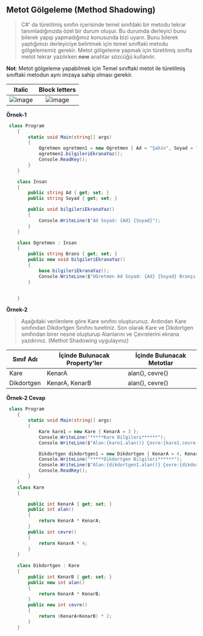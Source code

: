 ## Metot Gölgeleme (Method Shadowing) ##

> C#' da türetilmiş sınıfın içerisinde temel sınıfdaki bir metodu tekrar tanımladığınızda özel bir durum oluşur. Bu durumda derleyici bunu bilerek yapıp yapmadığımız konusunda bizi uyarır. Bunu bilerek yaptığımızı derleyiciye belirtmek için temel sınıftaki metodu gölgelememiz gerekir. Metot gölgeleme yapmak için türetilmiş sınıfta metot tekrar yazılırken **new** anahtar sözcüğü kullanılır.

**Not**: Metot gölgeleme yapabilmek için Temel sınıftaki metot ile türetilmiş sınıftaki metodun aynı imzaya sahip olması gerekir.

| Italic             |  Block letters |
:-------------------------:|:-------------------------:
|![image](https://user-images.githubusercontent.com/28144917/144388168-04ab5a7d-166f-41f9-89a9-03eab26466e2.png)|![image](https://user-images.githubusercontent.com/28144917/144388258-f733a6ac-1718-4ccf-86ae-03f169d63379.png)|

**Örnek-1** 

```csharp
 class Program
    {
        static void Main(string[] args)
        {
            Ogretmen ogretmen1 = new Ogretmen { Ad = "Şahin", Soyad = "MANSUROĞLU", Brans = "Bilişim Teknolojileri" };
            ogretmen1.bilgileriEkranaYaz();
            Console.ReadKey();
        }
    }

    class Insan
    {
        public string Ad { get; set; }
        public string Soyad { get; set; }

        public void bilgileriEkranaYaz()
        {
            Console.WriteLine($"Ad Soyad: {Ad} {Soyad}");
        }
    }

    class Ogretmen : Insan
    {
        public string Brans { get; set; }
        public new void bilgileriEkranaYaz()
        {
            base.bilgileriEkranaYaz();
            Console.WriteLine($"OGretmen Ad Soyad: {Ad} {Soyad} Branşı:{Brans}");
        }


    }
```

**Örnek-2**
> Aşağıdaki verilenlere göre Kare sınıfını oluşturunuz. Ardından Kare sınıfından Dikdortgen Sınıfını turetiniz. Son olarak Kare ve Dikdortgen sınıfından birer nesne oluşturup Alanlarını ve Çevrelerini ekrana yazdırınız. (Methot Shadowing uygulayınız)

| Sınıf Adı      | İçinde Bulunacak Property'ler | İçinde Bulunacak Metotlar |
| ----------- | ----------- |----------- |
| Kare      | KenarA     | alan(), cevre() |
| Dikdortgen   | KenarA, KenarB       |alan(), cevre() |

**Örnek-2 Cevap**

```csharp
 class Program
    {
        static void Main(string[] args)
        {
            Kare kare1 = new Kare { KenarA = 3 };
            Console.WriteLine("*****Kare Bilgileri******");
            Console.WriteLine($"Alan:{kare1.alan()} Çevre:{kare1.cevre()} ");

            Dikdortgen dikdortgen1 = new Dikdortgen { KenarA = 4, KenarB = 5 };
            Console.WriteLine("*****Dikdortgen Bilgileri******");
            Console.WriteLine($"Alan:{dikdortgen1.alan()} Çevre:{dikdortgen1.cevre()} ");
            Console.ReadKey();
        }
    }
    class Kare
    {

        public int KenarA { get; set; }
        public int alan()
        {
            return KenarA * KenarA;
        }
        public int cevre()
        {
            return KenarA * 4;
        }
    }
    
    class Dikdortgen : Kare
    {
        public int KenarB { get; set; }
        public new int alan()
        {
            return KenarA * KenarB;
        }
        public new int cevre()
        {
            return (KenarA+KenarB) * 2;
        }
    }
    
   ```
